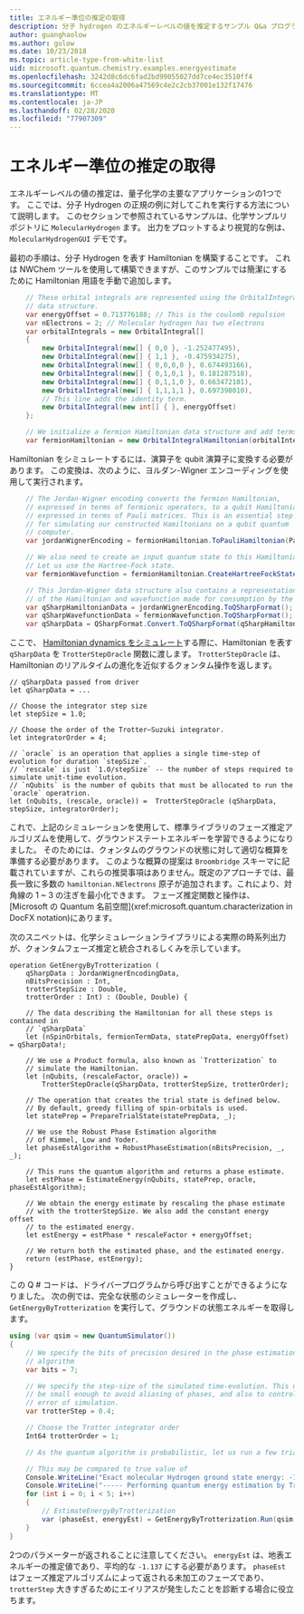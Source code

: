 ```yaml
---
title: エネルギー準位の推定の取得
description: 分子 hydrogen のエネルギーレベルの値を推定するサンプル Q&a プログラムについて説明します。
author: guanghaolow
ms.author: gulow
ms.date: 10/23/2018
ms.topic: article-type-from-white-list
uid: microsoft.quantum.chemistry.examples.energyestimate
ms.openlocfilehash: 3242d8c6dc6fad2bd99055027dd7ce4ec3510ff4
ms.sourcegitcommit: 6ccea4a2006a47569c4e2c2cb37001e132f17476
ms.translationtype: MT
ms.contentlocale: ja-JP
ms.lasthandoff: 02/28/2020
ms.locfileid: "77907309"
---
```

# <a name="obtaining-energy-level-estimates"></a>エネルギー準位の推定の取得
エネルギーレベルの値の推定は、量子化学の主要なアプリケーションの1つです。 ここでは、分子 Hydrogen の正規の例に対してこれを実行する方法について説明します。 このセクションで参照されているサンプルは、化学サンプルリポジトリに `MolecularHydrogen` ます。 出力をプロットするより視覚的な例は、`MolecularHydrogenGUI` デモです。

最初の手順は、分子 Hydrogen を表す Hamiltonian を構築することです。 これは NWChem ツールを使用して構築できますが、このサンプルでは簡潔にするために Hamiltonian 用語を手動で追加します。

```csharp
    // These orbital integrals are represented using the OrbitalIntegral
    // data structure.
    var energyOffset = 0.713776188; // This is the coulomb repulsion
    var nElectrons = 2; // Molecular hydrogen has two electrons
    var orbitalIntegrals = new OrbitalIntegral[]
    {
        new OrbitalIntegral(new[] { 0,0 }, -1.252477495),
        new OrbitalIntegral(new[] { 1,1 }, -0.475934275),
        new OrbitalIntegral(new[] { 0,0,0,0 }, 0.674493166),
        new OrbitalIntegral(new[] { 0,1,0,1 }, 0.181287518),
        new OrbitalIntegral(new[] { 0,1,1,0 }, 0.663472101),
        new OrbitalIntegral(new[] { 1,1,1,1 }, 0.697398010),
        // This line adds the identity term.
        new OrbitalIntegral(new int[] { }, energyOffset)
    };

    // We initialize a fermion Hamiltonian data structure and add terms to it.
    var fermionHamiltonian = new OrbitalIntegralHamiltonian(orbitalIntegrals).ToFermionHamiltonian();
```

Hamiltonian をシミュレートするには、演算子を qubit 演算子に変換する必要があります。 この変換は、次のように、ヨルダン-Wigner エンコーディングを使用して実行されます。

```csharp
    // The Jordan-Wigner encoding converts the fermion Hamiltonian, 
    // expressed in terms of fermionic operators, to a qubit Hamiltonian,
    // expressed in terms of Pauli matrices. This is an essential step
    // for simulating our constructed Hamiltonians on a qubit quantum
    // computer.
    var jordanWignerEncoding = fermionHamiltonian.ToPauliHamiltonian(Pauli.QubitEncoding.JordanWigner);

    // We also need to create an input quantum state to this Hamiltonian.
    // Let us use the Hartree-Fock state.
    var fermionWavefunction = fermionHamiltonian.CreateHartreeFockState(nElectrons);

    // This Jordan-Wigner data structure also contains a representation 
    // of the Hamiltonian and wavefunction made for consumption by the Q# operations.
    var qSharpHamiltonianData = jordanWignerEncoding.ToQSharpFormat();
    var qSharpWavefunctionData = fermionWavefunction.ToQSharpFormat();
    var qSharpData = QSharpFormat.Convert.ToQSharpFormat(qSharpHamiltonianData, qSharpWavefunctionData);
```

ここで、 [Hamiltonian dynamics をシミュレート](xref:microsoft.quantum.libraries.standard.algorithms)する際に、Hamiltonian を表す `qSharpData` を `TrotterStepOracle` 関数に渡します。 `TrotterStepOracle` は、Hamiltonian のリアルタイムの進化を近似するクォンタム操作を返します。

```qsharp
// qSharpData passed from driver
let qSharpData = ... 

// Choose the integrator step size
let stepSize = 1.0;

// Choose the order of the Trotter—Suzuki integrator.
let integratorOrder = 4;

// `oracle` is an operation that applies a single time-step of evolution for duration `stepSize`.
// `rescale` is just `1.0/stepSize` -- the number of steps required to simulate unit-time evolution.
// `nQubits` is the number of qubits that must be allocated to run the `oracle` operatrion.
let (nQubits, (rescale, oracle)) =  TrotterStepOracle (qSharpData, stepSize, integratorOrder);
```

これで、上記のシミュレーションを使用して、標準ライブラリのフェーズ推定アルゴリズムを使用して、グラウンドステートエネルギーを学習できるようになりました。 そのためには、クォンタムのグラウンドの状態に対して適切な概算を準備する必要があります。 このような概算の提案は `Broombridge` スキーマに記載されていますが、これらの推奨事項はありません。既定のアプローチでは、最長一致に多数の `hamiltonian.NElectrons` 原子が追加されます。これにより、対角線の 1 ~ 3 の注ぎを最小化できます。 フェーズ推定関数と操作は、 [Microsoft の Quantum 名前空間](xref:microsoft.quantum.characterization in DocFX notation)にあります。

次のスニペットは、化学シミュレーションライブラリによる実際の時系列出力が、クォンタムフェーズ推定と統合されるしくみを示しています。

```qsharp
operation GetEnergyByTrotterization (
    qSharpData : JordanWignerEncodingData, 
    nBitsPrecision : Int, 
    trotterStepSize : Double, 
    trotterOrder : Int) : (Double, Double) {
    
    // The data describing the Hamiltonian for all these steps is contained in
    // `qSharpData`
    let (nSpinOrbitals, fermionTermData, statePrepData, energyOffset) = qSharpData!;
    
    // We use a Product formula, also known as `Trotterization` to
    // simulate the Hamiltonian.
    let (nQubits, (rescaleFactor, oracle)) = 
        TrotterStepOracle(qSharpData, trotterStepSize, trotterOrder);
    
    // The operation that creates the trial state is defined below.
    // By default, greedy filling of spin-orbitals is used.
    let statePrep = PrepareTrialState(statePrepData, _);
    
    // We use the Robust Phase Estimation algorithm
    // of Kimmel, Low and Yoder.
    let phaseEstAlgorithm = RobustPhaseEstimation(nBitsPrecision, _, _);
    
    // This runs the quantum algorithm and returns a phase estimate.
    let estPhase = EstimateEnergy(nQubits, statePrep, oracle, phaseEstAlgorithm);
    
    // We obtain the energy estimate by rescaling the phase estimate
    // with the trotterStepSize. We also add the constant energy offset
    // to the estimated energy.
    let estEnergy = estPhase * rescaleFactor + energyOffset;
    
    // We return both the estimated phase, and the estimated energy.
    return (estPhase, estEnergy);
}
```

この Q # コードは、ドライバープログラムから呼び出すことができるようになりました。 次の例では、完全な状態のシミュレーターを作成し、`GetEnergyByTrotterization` を実行して、グラウンドの状態エネルギーを取得します。

```csharp
using (var qsim = new QuantumSimulator())
{
    // We specify the bits of precision desired in the phase estimation 
    // algorithm
    var bits = 7;

    // We specify the step-size of the simulated time-evolution. This needs to
    // be small enough to avoid aliasing of phases, and also to control the
    // error of simulation.
    var trotterStep = 0.4;

    // Choose the Trotter integrator order
    Int64 trotterOrder = 1;

    // As the quantum algorithm is probabilistic, let us run a few trials.

    // This may be compared to true value of
    Console.WriteLine("Exact molecular Hydrogen ground state energy: -1.137260278.\n");
    Console.WriteLine("----- Performing quantum energy estimation by Trotter simulation algorithm");
    for (int i = 0; i < 5; i++)
    {
        // EstimateEnergyByTrotterization
        var (phaseEst, energyEst) = GetEnergyByTrotterization.Run(qsim, qSharpData, bits, trotterStep, trotterOrder).Result;
    }
}
```

2つのパラメーターが返されることに注意してください。 `energyEst` は、地表エネルギーの推定値であり、平均的な `-1.137` にする必要があります。 `phaseEst` はフェーズ推定アルゴリズムによって返される未加工のフェーズであり、`trotterStep` 大きすぎるためにエイリアスが発生したことを診断する場合に役立ちます。
